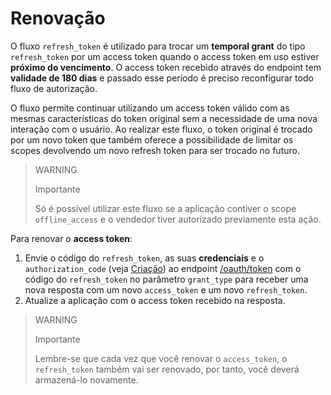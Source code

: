 # Renovação
 
O fluxo `refresh_token` é utilizado para trocar um **temporal grant** do tipo `refresh_token` por um access token quando o access token em uso estiver **próximo do vencimento**. O access token recebido através do endpoint tem **validade de 180 dias** e passado esse período é preciso reconfigurar todo fluxo de autorização.
 
O fluxo permite continuar utilizando um access token válido com as mesmas características do token original sem a necessidade de uma nova interação com o usuário. Ao realizar este fluxo, o token original é trocado por um novo token que também oferece a possibilidade de limitar os scopes devolvendo um novo refresh token para ser trocado no futuro.
 
> WARNING
>
> Importante
>
> Só é possível utilizar este fluxo se a aplicação contiver o scope `offline_access` e o vendedor tiver autorizado previamente esta ação.
 
Para renovar o **access token**:
 
1. Envie o código do `refresh_token`, as suas **credenciais** e o `authorization_code` (veja [Criação](/developers/pt/guides/additional-content/security/oauth/creation)) ao endpoint [/oauth/token](/developers/pt/reference/oauth/_oauth_token/post) com o código do `refresh_token` no parâmetro `grant_type` para receber uma nova resposta com um novo `access_token` e um novo `refresh_token`.
2. Atualize a aplicação com o access token recebido na resposta.
 
> WARNING
>
> Importante
>
> Lembre-se que cada vez que você renovar o `access_token`, o `refresh_token` também vai ser renovado, por tanto, você deverá armazená-lo novamente.